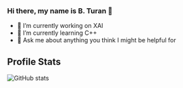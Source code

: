 ### Hi there, my name is B. Turan 👋

- 🔭 I’m currently working on XAI
- 🌱 I’m currently learning C++
- 💬 Ask me about anything you think I might be helpful for 
## Profile Stats
![GitHub stats](https://github-readme-stats.vercel.app/api?username=b-turan&count_private=true&show_icons=true&theme=nightowl)
